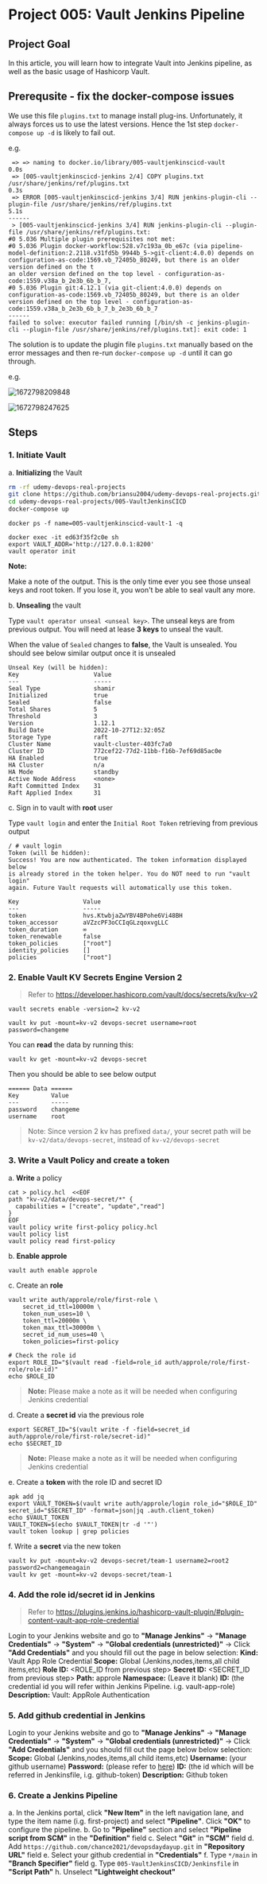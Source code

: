 # Project 005: Vault Jenkins Pipeline

## Project Goal

In this article, you will learn how to integrate Vault into Jenkins pipeline, as well as the basic usage of Hashicorp Vault.


## Prerequsite - fix the docker-compose issues

We use this file `plugins.txt` to manage install plug-ins. Unfortunately, it always forces us to use the latest versions. Hence the 1st step `docker-compose up -d` is likely to fail out.

e.g.

```dos
 => => naming to docker.io/library/005-vaultjenkinscicd-vault                                                                                                                               0.0s 
 => [005-vaultjenkinscicd-jenkins 2/4] COPY plugins.txt /usr/share/jenkins/ref/plugins.txt                                                                                                  0.3s 
 => ERROR [005-vaultjenkinscicd-jenkins 3/4] RUN jenkins-plugin-cli --plugin-file /usr/share/jenkins/ref/plugins.txt                                                                        5.1s 
------
 > [005-vaultjenkinscicd-jenkins 3/4] RUN jenkins-plugin-cli --plugin-file /usr/share/jenkins/ref/plugins.txt:
#0 5.036 Multiple plugin prerequisites not met:
#0 5.036 Plugin docker-workflow:528.v7c193a_0b_e67c (via pipeline-model-definition:2.2118.v31fd5b_9944b_5->git-client:4.0.0) depends on configuration-as-code:1569.vb_72405b_80249, but there is an older version defined on the t
an older version defined on the top level - configuration-as-code:1559.v38a_b_2e3b_6b_b_7,
#0 5.036 Plugin git:4.12.1 (via git-client:4.0.0) depends on configuration-as-code:1569.vb_72405b_80249, but there is an older version defined on the top level - configuration-as-code:1559.v38a_b_2e3b_6b_b_7_b_2e3b_6b_b_7
------
failed to solve: executor failed running [/bin/sh -c jenkins-plugin-cli --plugin-file /usr/share/jenkins/ref/plugins.txt]: exit code: 1
```

The solution is to update the plugin file `plugins.txt` manually based on the error messages and then re-run `docker-compose up -d` until it can go through.

e.g.

![1672798209848](image/README/1672798209848.png)

![1672798247625](image/README/1672798247625.png)


## Steps

### 1. Initiate Vault

a. **Initializing** the Vault

```bash
rm -rf udemy-devops-real-projects
git clone https://github.com/briansu2004/udemy-devops-real-projects.git
cd udemy-devops-real-projects/005-VaultJenkinsCICD
docker-compose up
```

```dos
docker ps -f name=005-vaultjenkinscicd-vault-1 -q

docker exec -it ed63f35f2c0e sh
export VAULT_ADDR='http://127.0.0.1:8200'
vault operator init
```

**Note:**

Make a note of the output. This is the only time ever you see those unseal keys and root token. If you lose it, you won't be able to seal vault any more.

<!--
```dos
/vault/data # export VAULT_ADDR='http://127.0.0.1:8200'
/vault/data # vault operator init
Unseal Key 1: iuY9B9Lkck5et/C8arMRApxPzmZkeXsq8frkw1dVEAu7
Unseal Key 2: gD9xvAqaAOXZ1rr4m8cWiortjEonrDPVchuIulPqmVQ/
Unseal Key 3: Mqse86SEwwP6I7bUyrh5UfswBrYMesKcUHVaR49ex/hU
Unseal Key 4: CQvfvH90DJ/n+6/LjenpErH/9+9YhuLhzwepsZgTA0Wq
Unseal Key 5: PoPE97/Mltjw+4FLmNEEJe2AbAfnqUAT5KP14Mri8Gp1

Initial Root Token: hvs.yTHKugYYuP55VgHSVubNuWFV

Vault initialized with 5 key shares and a key threshold of 3. Please securely
distribute the key shares printed above. When the Vault is re-sealed,
restarted, or stopped, you must supply at least 3 of these keys to unseal it
before it can start servicing requests.

Vault does not store the generated root key. Without at least 3 keys to
reconstruct the root key, Vault will remain permanently sealed!

It is possible to generate new unseal keys, provided you have a quorum of
existing unseal keys shares. See "vault operator rekey" for more information.
/vault/data #
```
-->

b. **Unsealing** the vault

Type `vault operator unseal <unseal key>`. The unseal keys are from previous output. You will need at lease **3 keys** to unseal the vault.

When the value of  `Sealed` changes to **false**, the Vault is unsealed. You should see below similar output once it is unsealed

```dos
Unseal Key (will be hidden): 
Key                     Value
---                     -----
Seal Type               shamir
Initialized             true
Sealed                  false
Total Shares            5
Threshold               3
Version                 1.12.1
Build Date              2022-10-27T12:32:05Z
Storage Type            raft
Cluster Name            vault-cluster-403fc7a0
Cluster ID              772cef22-77d2-11bb-f16b-7ef69d85ac0e
HA Enabled              true
HA Cluster              n/a
HA Mode                 standby
Active Node Address     <none>
Raft Committed Index    31
Raft Applied Index      31
```

c. Sign in to vault with **root** user

Type `vault login` and enter the `Initial Root Token` retrieving from previous output

```dos
/ # vault login
Token (will be hidden): 
Success! You are now authenticated. The token information displayed below
is already stored in the token helper. You do NOT need to run "vault login"
again. Future Vault requests will automatically use this token.

Key                  Value
---                  -----
token                hvs.KtwbjaZwYBV4BPohe6Vi48BH
token_accessor       aVZzcPF3oCCIqGLzqoxvgLLC
token_duration       ∞
token_renewable      false
token_policies       ["root"]
identity_policies    []
policies             ["root"]
```

### 2. Enable Vault KV Secrets Engine Version 2

> Refer to <https://developer.hashicorp.com/vault/docs/secrets/kv/kv-v2>

```dos
vault secrets enable -version=2 kv-v2

vault kv put -mount=kv-v2 devops-secret username=root password=changeme
```

You can **read** the data by running this:

```dos
vault kv get -mount=kv-v2 devops-secret
```

Then you should be able to see below output

```dos
====== Data ======
Key         Value
---         -----
password    changeme
username    root

```

> Note: Since version 2 kv has prefixed `data/`, your secret path will be `kv-v2/data/devops-secret`, instead of `kv-v2/devops-secret`

### 3. Write a Vault Policy and create a token

a. **Write** a policy

```dos
cat > policy.hcl  <<EOF
path "kv-v2/data/devops-secret/*" {
  capabilities = ["create", "update","read"]
}
EOF
vault policy write first-policy policy.hcl
vault policy list
vault policy read first-policy
```

b. **Enable approle**

```dos
vault auth enable approle
```

c. Create an **role**

```dos
vault write auth/approle/role/first-role \
    secret_id_ttl=10000m \
    token_num_uses=10 \
    token_ttl=20000m \
    token_max_ttl=30000m \
    secret_id_num_uses=40 \
    token_policies=first-policy

# Check the role id
export ROLE_ID="$(vault read -field=role_id auth/approle/role/first-role/role-id)"
echo $ROLE_ID
```

> **Note:** Please make a note as it will be needed when configuring Jenkins credential

d. Create a **secret id** via the previous role

```dos
export SECRET_ID="$(vault write -f -field=secret_id auth/approle/role/first-role/secret-id)"
echo $SECRET_ID
```

> **Note:** Please make a note as it will be needed when configuring Jenkins credential

e. Create a **token** with the role ID and secret ID

```dos
apk add jq
export VAULT_TOKEN=$(vault write auth/approle/login role_id="$ROLE_ID" secret_id="$SECRET_ID" -format=json|jq .auth.client_token)
echo $VAULT_TOKEN
VAULT_TOKEN=$(echo $VAULT_TOKEN|tr -d '"')
vault token lookup | grep policies
```

f. Write a **secret** via the new token

```dos
vault kv put -mount=kv-v2 devops-secret/team-1 username2=root2 password2=changemeagain
vault kv get -mount=kv-v2 devops-secret/team-1

```

### 4. Add the role id/secret id in Jenkins

> Refer to <https://plugins.jenkins.io/hashicorp-vault-plugin/#plugin-content-vault-app-role-credential>

Login to your Jenkins website and go to **"Manage Jenkins"** -> **"Manage Credentials"** ->  **"System"** -> **"Global credentials (unrestricted)"** -> Click **"Add Credentials"** and you should fill out the page in below selection:
**Kind:** Vault App Role Credential
**Scope:** Global (Jenkins,nodes,items,all child items,etc)
**Role ID:** <ROLE_ID from previous step>
**Secret ID:** <SECRET_ID from previous step>
**Path:** approle
**Namespace:** (Leave it blank)
**ID:** (the credential id you will refer within Jenkins Pipeline. i.g. vault-app-role)
**Description:** Vault: AppRole Authentication

### 5. Add github credential in Jenkins

Login to your Jenkins website and go to **"Manage Jenkins"** -> **"Manage Credentials"** ->  **"System"** -> **"Global credentials (unrestricted)"** -> Click **"Add Credentials"** and you should fill out the page below below selection:
**Scope:** Global (Jenkins,nodes,items,all child items,etc)
**Username:** (your github username)
**Password:** <your github personal access token> (please refer to [here](https://docs.github.com/en/enterprise-server@3.4/authentication/keeping-your-account-and-data-secure/creating-a-personal-access-token))
**ID:** (the id which will be referred in Jenkinsfile, i.g. github-token)
**Description:** Github token

### 6. Create a Jenkins Pipeline

a. In the Jenkins portal, click **"New Item"** in the left navigation lane, and type the item name (i.g. first-project) and select **"Pipeline"**. Click **"OK"** to configure the pipeline.
b. Go to **"Pipeline"** section and select **"Pipeline script from SCM"** in the **"Definition"** field
c. Select **"Git"** in **"SCM"** field
d. Add `https://github.com/chance2021/devopsdaydayup.git` in **"Repository URL"** field
e. Select your github credential in **"Credentials"**
f. Type `*/main` in **"Branch Specifier"** field
g. Type `005-VaultJenkinsCICD/Jenkinsfile` in **"Script Path"**
h. Unselect **"Lightweight checkout"**
